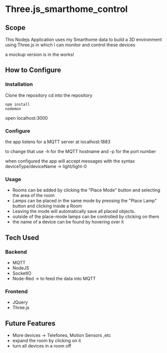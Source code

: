 # Three.js_smarthome_control

## Scope

This Nodejs Application uses my Smarthome data to build a 3D environment using Three.js in which I can monitor and control these devices

a mockup version is in the works!

## How to Configure

### Installation

Clone the repository
cd into the repository

```
npm install
nodemon
```

open localhost:3000

### Configure

the app listens for a MQTT server at localhost:1883

to change that use -h for the MQTT hostname and -p for the port number

when configured the app will accept messages with the syntax deviceType/deviceName -> light/light-0

### Usage

- Rooms can be added by clicking the "Place Mode" button and selecting the area of the room
- Lamps can be placed in the same mode by pressing the "Place Lamp" button and clicking inside a Room
- Leaving the mode will automatically save all placed objects.
- outside of the place-mode lamps can be controlled by clicking on them
- the name of a device can be found by hovering over it

## Tech Used

### Backend

- MQTT
- NodeJS
- SocketIO
- Node-Red -> to feed the data into MQTT

### Frontend

- JQuery
- Three.js

## Future Features

- More devices -> Telefones, Motion Sensors ,etc
- expand the room by clicking on it
- turn all devices in a room off
